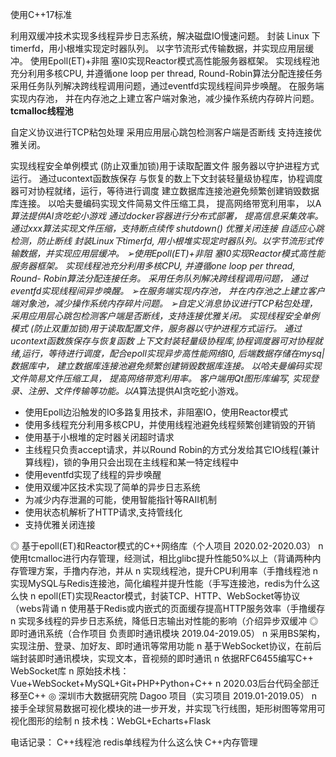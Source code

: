 使用C++17标准

利用双缓冲技术实现多线程异步日志系统，解决磁盘IO慢速问题。
封装 Linux 下timerfd，用小根堆实现定时器队列。
以字节流形式传输数据，并实现应用层缓冲。
使用Epoll(ET)+非阻 塞I0实现Reactor模式高性能服务器框架。
实现线程池充分利用多核CPU, 并遵循one loop per thread, Round-Robin算法分配连接任务
采用任务队列解决跨线程调用问题，通过eventfd实现线程间异步唤醒。
在服务端实现内存池， 并在内存池之上建立客户端对象池，减少操作系统内存碎片问题。
**tcmalloc线程池**

自定义协议进行TCP粘包处理
采用应用层心跳包检测客户端是否断线
支持连接优雅关闭。

实现线程安全单例模式 (防止双重加锁)用于读取配置文件
服务器以守护进程方式运行。
通过ucontext函数族保存 与恢复的数上下文封装轻量级协程库，协程调度器可对协程就绪，运行，等待进行调度
建立数据库连接池避免频繁创建销毁数据库连接。
以哈夫曼编码实现文件简易文件压缩工具， 提高网络带宽利用率，
以A*算法提供Al贪吃蛇小游戏
通过docker容器进行分布式部署， 提高信息采集效率。
通过xxx算法实现文件压缩，支持断点续传 
shutdown() 优雅关闭连接
自适应心跳检测，防止断线
封装Linux下timerfd, 用小根堆实现定时器队列。以字节流形式传输数据，并实现应用层缓冲。
➢使用Epoll(ET)+非阻 塞I0实现Reactor模式高性能服务器框架。
实现线程池充分利用多核CPU, 并遵循one loop per thread, Round- Robin算法分配连接任务。
采用任务队列解决跨线程调用问题， 通过eventfd实现线程间异步唤醒。
➢在服务端实现内存池， 并在内存池之上建立客户端对象池，减少操作系统内存碎片问题。
➢自定义消息协议进行TCP粘包处理， 采用应用层心跳包检测客户端是否断线，支持连接优雅关闭。
实现线程安全单例模式 (防止双重加锁)用于读取配置文件，服务器以守护进程方式运行。
通过ucontext函数族保存与恢复函数 上下文封装轻量级协程库,协程调度器可对协程就绪,运行，等待进行调度，配合epoll实现异步高性能网络I0,
后端数据存储在mysq|数据库中， 建立数据库连接池避免频繁创建销毁数据库连接。
以哈夫曼编码实现文件简易文件压缩工具， 提高网络带宽利用率。
客户端用Qt图形库编写, 实现登录、注册、文件传输等功能。以A*算法提供AI贪吃蛇小游戏。

* 使用Epoll边沿触发的IO多路复用技术，非阻塞IO，使用Reactor模式
* 使用多线程充分利用多核CPU，并使用线程池避免线程频繁创建销毁的开销
* 使用基于小根堆的定时器关闭超时请求
* 主线程只负责accept请求，并以Round Robin的方式分发给其它IO线程(兼计算线程)，锁的争用只会出现在主线程和某一特定线程中
* 使用eventfd实现了线程的异步唤醒
* 使用双缓冲区技术实现了简单的异步日志系统
* 为减少内存泄漏的可能，使用智能指针等RAII机制
* 使用状态机解析了HTTP请求,支持管线化
* 支持优雅关闭连接

◎ 基于epoll(ET)和Reactor模式的C++网络库（个人项目 2020.02-2020.03）
n 使用tcmalloc进行内存管理，经测试，相比glibc提升性能50%以上（背诵两种内存管理方案，手撸内存池，并从
n 实现线程池，提升CPU利用率（手撸线程池
n 实现MySQL与Redis连接池，简化编程并提升性能（手写连接池，redis为什么这么快
n epoll(ET)实现Reactor模式，封装TCP、HTTP、WebSocket等协议（webs背诵
n 使用基于Redis或内嵌式的页面缓存提高HTTP服务效率（手撸缓存
n 实现多线程的异步日志系统，降低日志输出对性能的影响（介绍异步双缓冲
◎ 即时通讯系统（合作项目 负责即时通讯模块 2019.04-2019.05）
n 采用BS架构，实现注册、登录、加好友、即时通讯等常用功能
n 基于WebSocket协议，在前后端封装即时通讯模块，实现文本，音视频的即时通讯
n 依据RFC6455编写C++ WebSocket库
n 原始技术栈：Vue+WebSocket+MySQL+Git+PHP+Python+C++
n 2020.03后台代码全部迁移至C++
◎ 深圳市大数据研究院 Dagoo 项目（实习项目 2019.01-2019.05）
n 接手全球贸易数据可视化模块的进一步开发，并实现飞行线图，矩形树图等常用可视化图形的绘制
n 技术栈：WebGL+Echarts+Flask



电话记录：
C++线程池
redis单线程为什么这么快
C++内存管理